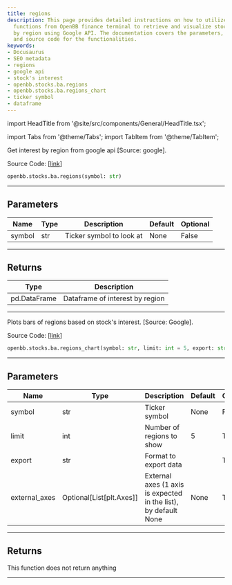 ```yaml
---
title: regions
description: This page provides detailed instructions on how to utilize the regions
  functions from OpenBB finance terminal to retrieve and visualize stock interests
  by region using Google API. The documentation covers the parameters, return types,
  and source code for the functionalities.
keywords:
- Docusaurus
- SEO metadata
- regions
- google api
- stock's interest
- openbb.stocks.ba.regions
- openbb.stocks.ba.regions_chart
- ticker symbol
- dataframe
---
```


import HeadTitle from '@site/src/components/General/HeadTitle.tsx';

<HeadTitle title="stocks.ba.regions - Reference | OpenBB SDK Docs" />

import Tabs from '@theme/Tabs';
import TabItem from '@theme/TabItem';

<Tabs>
<TabItem value="model" label="Model" default>

Get interest by region from google api [Source: google].

Source Code: [[link](https://github.com/OpenBB-finance/OpenBBTerminal/tree/main/openbb_terminal/common/behavioural_analysis/google_model.py#L44)]

```python
openbb.stocks.ba.regions(symbol: str)
```

---

## Parameters

| Name | Type | Description | Default | Optional |
| ---- | ---- | ----------- | ------- | -------- |
| symbol | str | Ticker symbol to look at | None | False |


---

## Returns

| Type | Description |
| ---- | ----------- |
| pd.DataFrame | Dataframe of interest by region |
---

</TabItem>
<TabItem value="view" label="Chart">

Plots bars of regions based on stock's interest. [Source: Google].

Source Code: [[link](https://github.com/OpenBB-finance/OpenBBTerminal/tree/main/openbb_terminal/common/behavioural_analysis/google_view.py#L156)]

```python
openbb.stocks.ba.regions_chart(symbol: str, limit: int = 5, export: str = "", external_axes: Optional[List[matplotlib.axes._axes.Axes]] = None)
```

---

## Parameters

| Name | Type | Description | Default | Optional |
| ---- | ---- | ----------- | ------- | -------- |
| symbol | str | Ticker symbol | None | False |
| limit | int | Number of regions to show | 5 | True |
| export | str | Format to export data |  | True |
| external_axes | Optional[List[plt.Axes]] | External axes (1 axis is expected in the list), by default None | None | True |


---

## Returns

This function does not return anything

---

</TabItem>
</Tabs>
